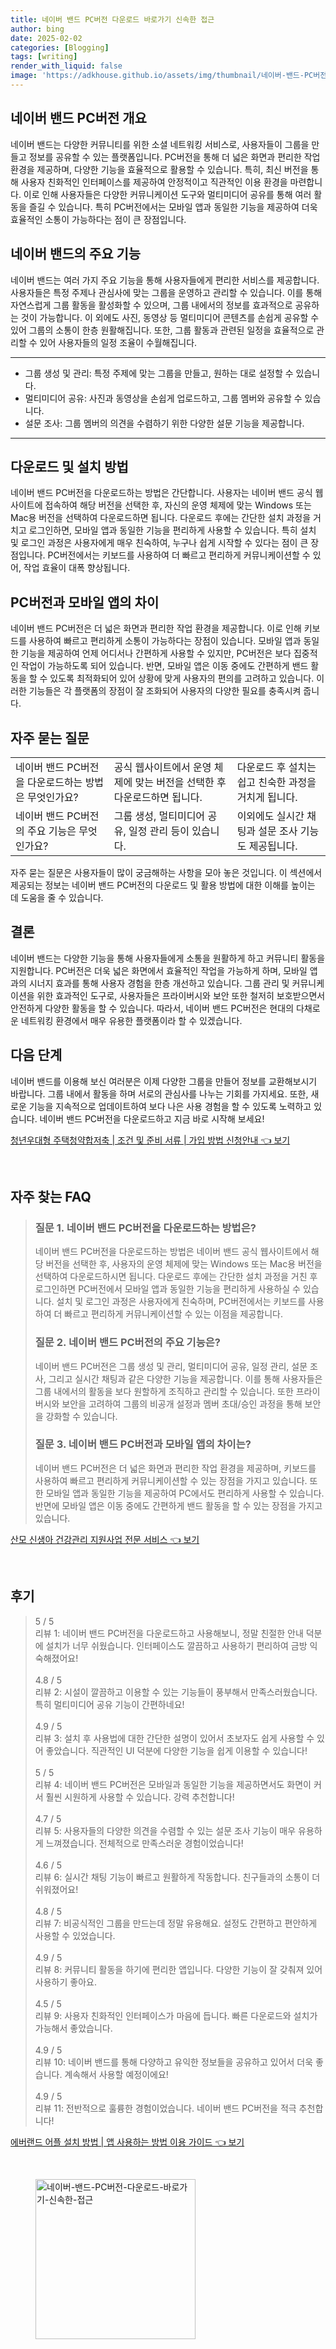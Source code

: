 ```yaml
---
title: 네이버 밴드 PC버전 다운로드 바로가기 신속한 접근
author: bing
date: 2025-02-02
categories: [Blogging]
tags: [writing]
render_with_liquid: false
image: 'https://adkhouse.github.io/assets/img/thumbnail/네이버-밴드-PC버전-다운로드-바로가기-신속한-접근.webp'
---
```



<h2 id='네이버 밴드 PC버전 개요'>네이버 밴드 PC버전 개요</h2>

<p>네이버 밴드는 다양한 커뮤니티를 위한 소셜 네트워킹 서비스로, 사용자들이 그룹을 만들고 정보를 공유할 수 있는 플랫폼입니다. PC버전을 통해 더 넓은 화면과 편리한 작업 환경을 제공하며, 다양한 기능을 효율적으로 활용할 수 있습니다. 특히, 최신 버전을 통해 사용자 친화적인 인터페이스를 제공하여 안정적이고 직관적인 이용 환경을 마련합니다. 이로 인해 사용자들은 다양한 커뮤니케이션 도구와 멀티미디어 공유를 통해 여러 활동을 즐길 수 있습니다. 특히 PC버전에서는 모바일 앱과 동일한 기능을 제공하여 더욱 효율적인 소통이 가능하다는 점이 큰 장점입니다.</p>

<h2 id='네이버 밴드의 주요 기능'>네이버 밴드의 주요 기능</h2>

<p>네이버 밴드는 여러 가지 주요 기능을 통해 사용자들에게 편리한 서비스를 제공합니다. 사용자들은 특정 주제나 관심사에 맞는 그룹을 운영하고 관리할 수 있습니다. 이를 통해 자연스럽게 그룹 활동을 활성화할 수 있으며, 그룹 내에서의 정보를 효과적으로 공유하는 것이 가능합니다. 이 외에도 사진, 동영상 등 멀티미디어 콘텐츠를 손쉽게 공유할 수 있어 그룹의 소통이 한층 원활해집니다. 또한, 그룹 활동과 관련된 일정을 효율적으로 관리할 수 있어 사용자들의 일정 조율이 수월해집니다.</p>

<hr />

<ul>
    <li>그룹 생성 및 관리: 특정 주제에 맞는 그룹을 만들고, 원하는 대로 설정할 수 있습니다.</li>
    <li>멀티미디어 공유: 사진과 동영상을 손쉽게 업로드하고, 그룹 멤버와 공유할 수 있습니다.</li>
    <li>설문 조사: 그룹 멤버의 의견을 수렴하기 위한 다양한 설문 기능을 제공합니다.</li>
</ul>

<hr />

<h2 id='다운로드 및 설치 방법'>다운로드 및 설치 방법</h2>

<p>네이버 밴드 PC버전을 다운로드하는 방법은 간단합니다. 사용자는 네이버 밴드 공식 웹사이트에 접속하여 해당 버전을 선택한 후, 자신의 운영 체제에 맞는 Windows 또는 Mac용 버전을 선택하여 다운로드하면 됩니다. 다운로드 후에는 간단한 설치 과정을 거치고 로그인하면, 모바일 앱과 동일한 기능을 편리하게 사용할 수 있습니다. 특히 설치 및 로그인 과정은 사용자에게 매우 친숙하여, 누구나 쉽게 시작할 수 있다는 점이 큰 장점입니다. PC버전에서는 키보드를 사용하여 더 빠르고 편리하게 커뮤니케이션할 수 있어, 작업 효율이 대폭 향상됩니다.</p>

<h2 id='PC버전과 모바일 앱의 차이'>PC버전과 모바일 앱의 차이</h2>

<p>네이버 밴드 PC버전은 더 넓은 화면과 편리한 작업 환경을 제공합니다. 이로 인해 키보드를 사용하여 빠르고 편리하게 소통이 가능하다는 장점이 있습니다. 모바일 앱과 동일한 기능을 제공하여 언제 어디서나 간편하게 사용할 수 있지만, PC버전은 보다 집중적인 작업이 가능하도록 되어 있습니다. 반면, 모바일 앱은 이동 중에도 간편하게 밴드 활동을 할 수 있도록 최적화되어 있어 상황에 맞게 사용자의 편의를 고려하고 있습니다. 이러한 기능들은 각 플랫폼의 장점이 잘 조화되어 사용자의 다양한 필요를 충족시켜 줍니다.</p>

<h2 id='자주 묻는 질문'>자주 묻는 질문</h2>

<table>
    <tr>
        <td>네이버 밴드 PC버전을 다운로드하는 방법은 무엇인가요?</td>
        <td>공식 웹사이트에서 운영 체제에 맞는 버전을 선택한 후 다운로드하면 됩니다.</td>
        <td>다운로드 후 설치는 쉽고 친숙한 과정을 거치게 됩니다.</td>
    </tr>
    <tr>
        <td>네이버 밴드 PC버전의 주요 기능은 무엇인가요?</td>
        <td>그룹 생성, 멀티미디어 공유, 일정 관리 등이 있습니다.</td>
        <td>이외에도 실시간 채팅과 설문 조사 기능도 제공됩니다.</td>
    </tr>
</table>

<p>자주 묻는 질문은 사용자들이 많이 궁금해하는 사항을 모아 놓은 것입니다. 이 섹션에서 제공되는 정보는 네이버 밴드 PC버전의 다운로드 및 활용 방법에 대한 이해를 높이는 데 도움을 줄 수 있습니다.</p>

<h2 id='결론'>결론</h2>

<p>네이버 밴드는 다양한 기능을 통해 사용자들에게 소통을 원활하게 하고 커뮤니티 활동을 지원합니다. PC버전은 더욱 넓은 화면에서 효율적인 작업을 가능하게 하며, 모바일 앱과의 시너지 효과를 통해 사용자 경험을 한층 개선하고 있습니다. 그룹 관리 및 커뮤니케이션을 위한 효과적인 도구로, 사용자들은 프라이버시와 보안 또한 철저히 보호받으면서 안전하게 다양한 활동을 할 수 있습니다. 따라서, 네이버 밴드 PC버전은 현대의 다채로운 네트워킹 환경에서 매우 유용한 플랫폼이라 할 수 있겠습니다.</p>

<h2 id='다음 단계'>다음 단계</h2>

<p>네이버 밴드를 이용해 보신 여러분은 이제 다양한 그룹을 만들어 정보를 교환해보시기 바랍니다. 그룹 내에서 활동을 하며 서로의 관심사를 나누는 기회를 가지세요. 또한, 새로운 기능을 지속적으로 업데이트하여 보다 나은 사용 경험을 할 수 있도록 노력하고 있습니다. 네이버 밴드 PC버전을 다운로드하고 지금 바로 시작해 보세요!</p>


<p><a class="click-button" title="청년우대형 주택청약합저축 | 조건 및 준비 서류 | 가입 방법 신청안내" href="https://adkhouse.github.io/posts/%EC%B2%AD%EB%85%84%EC%9A%B0%EB%8C%80%ED%98%95-%EC%A3%BC%ED%83%9D%EC%B2%AD%EC%95%BD%ED%95%A9%EC%A0%80%EC%B6%95-%EC%A1%B0%EA%B1%B4-%EB%B0%8F-%EC%A4%80%EB%B9%84-%EC%84%9C%EB%A5%98-%EA%B0%80%EC%9E%85-%EB%B0%A9%EB%B2%95-%EC%8B%A0%EC%B2%AD%EC%95%88%EB%82%B4/" rel="dofollow">청년우대형 주택청약합저축 | 조건 및 준비 서류 | 가입 방법 신청안내 👈 보기</a></p><br>
<h2 id='자주_찾는_FAQ'>자주 찾는 FAQ</h2>
<div itemscope="" itemtype="https://schema.org/FAQPage"> 
<blockquote> 
<div itemscope="" itemprop="mainEntity" itemtype="https://schema.org/Question"> 
<h3 itemprop="name">질문 1. 네이버 밴드 PC버전을 다운로드하는 방법은?</h3> 
<div itemscope="" itemprop="acceptedAnswer" itemtype="https://schema.org/Answer"> 
<span itemprop="text"> 
<p>네이버 밴드 PC버전을 다운로드하는 방법은 네이버 밴드 공식 웹사이트에서 해당 버전을 선택한 후, 사용자의 운영 체제에 맞는 Windows 또는 Mac용 버전을 선택하여 다운로드하시면 됩니다. 다운로드 후에는 간단한 설치 과정을 거친 후 로그인하면 PC버전에서 모바일 앱과 동일한 기능을 편리하게 사용하실 수 있습니다. 설치 및 로그인 과정은 사용자에게 친숙하며, PC버전에서는 키보드를 사용하여 더 빠르고 편리하게 커뮤니케이션할 수 있는 이점을 제공합니다.</p> 
</span> 
</div> 
</div> 
<div itemscope="" itemprop="mainEntity" itemtype="https://schema.org/Question"> 
<h3 itemprop="name">질문 2. 네이버 밴드 PC버전의 주요 기능은?</h3> 
<div itemscope="" itemprop="acceptedAnswer" itemtype="https://schema.org/Answer"> 
<span itemprop="text"> 
<p>네이버 밴드 PC버전은 그룹 생성 및 관리, 멀티미디어 공유, 일정 관리, 설문 조사, 그리고 실시간 채팅과 같은 다양한 기능을 제공합니다. 이를 통해 사용자들은 그룹 내에서의 활동을 보다 원할하게 조직하고 관리할 수 있습니다. 또한 프라이버시와 보안을 고려하여 그룹의 비공개 설정과 멤버 초대/승인 과정을 통해 보안을 강화할 수 있습니다.</p> 
</span> 
</div> 
</div> 
<div itemscope="" itemprop="mainEntity" itemtype="https://schema.org/Question"> 
<h3 itemprop="name">질문 3. 네이버 밴드 PC버전과 모바일 앱의 차이는?</h3> 
<div itemscope="" itemprop="acceptedAnswer" itemtype="https://schema.org/Answer"> 
<span itemprop="text"> 
<p>네이버 밴드 PC버전은 더 넓은 화면과 편리한 작업 환경을 제공하며, 키보드를 사용하여 빠르고 편리하게 커뮤니케이션할 수 있는 장점을 가지고 있습니다. 또한 모바일 앱과 동일한 기능을 제공하여 PC에서도 편리하게 사용할 수 있습니다. 반면에 모바일 앱은 이동 중에도 간편하게 밴드 활동을 할 수 있는 장점을 가지고 있습니다.</p> 
</span> 
</div> 
</div> 
</blockquote> 
</div>
<p><a class="click-button" title="산모 신생아 건강관리 지원사업 전문 서비스" href="https://adkhouse.github.io/posts/%EC%82%B0%EB%AA%A8-%EC%8B%A0%EC%83%9D%EC%95%84-%EA%B1%B4%EA%B0%95%EA%B4%80%EB%A6%AC-%EC%A7%80%EC%9B%90%EC%82%AC%EC%97%85-%EC%A0%84%EB%AC%B8-%EC%84%9C%EB%B9%84%EC%8A%A4/" rel="dofollow">산모 신생아 건강관리 지원사업 전문 서비스 👈 보기</a></p><br>
<h2 id='후기'>후기</h2>
<div itemscope itemtype="https://schema.org/Product">
  <blockquote>
  <div itemprop="review" itemscope itemtype="https://schema.org/Review">
      <div itemprop="reviewRating" itemscope itemtype="https://schema.org/Rating"> <span itemprop="ratingValue">5</span> / <span itemprop="bestRating">5</span> </div>
      <span itemprop="reviewBody">리뷰 1: 네이버 밴드 PC버전을 다운로드하고 사용해보니, 정말 친절한 안내 덕분에 설치가 너무 쉬웠습니다. 인터페이스도 깔끔하고 사용하기 편리하여 금방 익숙해졌어요!</span>
  </div>
  <br>
  <div itemprop="review" itemscope itemtype="https://schema.org/Review">
      <div itemprop="reviewRating" itemscope itemtype="https://schema.org/Rating"> <span itemprop="ratingValue">4.8</span> / <span itemprop="bestRating">5</span> </div>
      <span itemprop="reviewBody">리뷰 2: 시설이 깔끔하고 이용할 수 있는 기능들이 풍부해서 만족스러웠습니다. 특히 멀티미디어 공유 기능이 간편하네요!</span>
  </div>
  <br>
  <div itemprop="review" itemscope itemtype="https://schema.org/Review">
      <div itemprop="reviewRating" itemscope itemtype="https://schema.org/Rating"> <span itemprop="ratingValue">4.9</span> / <span itemprop="bestRating">5</span> </div>
      <span itemprop="reviewBody">리뷰 3: 설치 후 사용법에 대한 간단한 설명이 있어서 초보자도 쉽게 사용할 수 있어 좋았습니다. 직관적인 UI 덕분에 다양한 기능을 쉽게 이용할 수 있습니다!</span>
  </div>
  <br>
  <div itemprop="review" itemscope itemtype="https://schema.org/Review">
      <div itemprop="reviewRating" itemscope itemtype="https://schema.org/Rating"> <span itemprop="ratingValue">5</span> / <span itemprop="bestRating">5</span> </div>
      <span itemprop="reviewBody">리뷰 4: 네이버 밴드 PC버전은 모바일과 동일한 기능을 제공하면서도 화면이 커서 훨씬 시원하게 사용할 수 있습니다. 강력 추천합니다!</span>
  </div>
  <br>
  <div itemprop="review" itemscope itemtype="https://schema.org/Review">
      <div itemprop="reviewRating" itemscope itemtype="https://schema.org/Rating"> <span itemprop="ratingValue">4.7</span> / <span itemprop="bestRating">5</span> </div>
      <span itemprop="reviewBody">리뷰 5: 사용자들의 다양한 의견을 수렴할 수 있는 설문 조사 기능이 매우 유용하게 느껴졌습니다. 전체적으로 만족스러운 경험이었습니다!</span>
  </div>
  <br>
  <div itemprop="review" itemscope itemtype="https://schema.org/Review">
      <div itemprop="reviewRating" itemscope itemtype="https://schema.org/Rating"> <span itemprop="ratingValue">4.6</span> / <span itemprop="bestRating">5</span> </div>
      <span itemprop="reviewBody">리뷰 6: 실시간 채팅 기능이 빠르고 원활하게 작동합니다. 친구들과의 소통이 더 쉬워졌어요!</span>
  </div>
  <br>
  <div itemprop="review" itemscope itemtype="https://schema.org/Review">
      <div itemprop="reviewRating" itemscope itemtype="https://schema.org/Rating"> <span itemprop="ratingValue">4.8</span> / <span itemprop="bestRating">5</span> </div>
      <span itemprop="reviewBody">리뷰 7: 비공식적인 그룹을 만드는데 정말 유용해요. 설정도 간편하고 편안하게 사용할 수 있었습니다.</span>
  </div>
  <br>
  <div itemprop="review" itemscope itemtype="https://schema.org/Review">
      <div itemprop="reviewRating" itemscope itemtype="https://schema.org/Rating"> <span itemprop="ratingValue">4.9</span> / <span itemprop="bestRating">5</span> </div>
      <span itemprop="reviewBody">리뷰 8: 커뮤니티 활동을 하기에 편리한 앱입니다. 다양한 기능이 잘 갖춰져 있어 사용하기 좋아요.</span>
  </div>
  <br>
  <div itemprop="review" itemscope itemtype="https://schema.org/Review">
      <div itemprop="reviewRating" itemscope itemtype="https://schema.org/Rating"> <span itemprop="ratingValue">4.5</span> / <span itemprop="bestRating">5</span> </div>
      <span itemprop="reviewBody">리뷰 9: 사용자 친화적인 인터페이스가 마음에 듭니다. 빠른 다운로드와 설치가 가능해서 좋았습니다.</span>
  </div>
  <br>
  <div itemprop="review" itemscope itemtype="https://schema.org/Review">
      <div itemprop="reviewRating" itemscope itemtype="https://schema.org/Rating"> <span itemprop="ratingValue">4.9</span> / <span itemprop="bestRating">5</span> </div>
      <span itemprop="reviewBody">리뷰 10: 네이버 밴드를 통해 다양하고 유익한 정보들을 공유하고 있어서 더욱 좋습니다. 계속해서 사용할 예정이에요!</span>
  </div>
  <br>
  <div itemprop="review" itemscope itemtype="https://schema.org/Review">
      <div itemprop="reviewRating" itemscope itemtype="https://schema.org/Rating"> <span itemprop="ratingValue">4.9</span> / <span itemprop="bestRating">5</span> </div>
      <span itemprop="reviewBody">리뷰 11: 전반적으로 훌륭한 경험이었습니다. 네이버 밴드 PC버전을 적극 추천합니다!</span>
  </div>
  </blockquote>
</div>
<p><a class="click-button" title="에버랜드 어플 설치 방법 | 앱 사용하는 방법 이용 가이드" href="https://adkhouse.github.io/posts/%EC%97%90%EB%B2%84%EB%9E%9C%EB%93%9C-%EC%96%B4%ED%94%8C-%EC%84%A4%EC%B9%98-%EB%B0%A9%EB%B2%95-%EC%95%B1-%EC%82%AC%EC%9A%A9%ED%95%98%EB%8A%94-%EB%B0%A9%EB%B2%95-%EC%9D%B4%EC%9A%A9-%EA%B0%80%EC%9D%B4%EB%93%9C/" rel="dofollow">에버랜드 어플 설치 방법 | 앱 사용하는 방법 이용 가이드 👈 보기</a></p><br>
<figure class="image"><img src="https://adkhouse.github.io/assets/img/thumbnail/네이버-밴드-PC버전-다운로드-바로가기-신속한-접근.webp" alt="네이버-밴드-PC버전-다운로드-바로가기-신속한-접근" width="256" height="256"></figure>